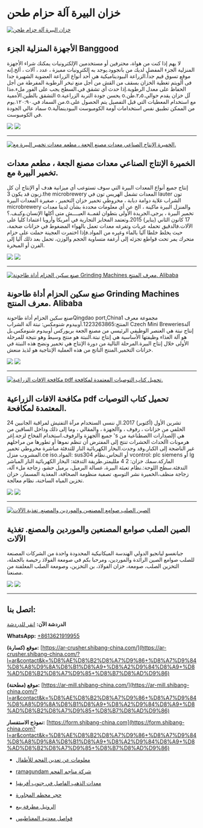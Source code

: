 # خزان البيرة آلة حزام طحن

<a href="https://swt.shibang-china.com/?l=ar&img&k=%D8%AE%D8%B2%D8%A7%D9%86+%D8%A7%D9%84%D8%A8%D9%8A%D8%B1%D8%A9+%D8%A2%D9%84%D8%A9+%D8%AD%D8%B2%D8%A7%D9%85+%D8%B7%D8%AD%D9%86" target="_blank">![خزان البيرة آلة حزام طحن](http://static.shibang-china.com/all-800x300/975.jpg)</a>

## الأجهزة المنزلية الجزء Banggood
لا يهم إذا كنت من هواة، محترفين أو مستخدمين الإلكترونيات يمكنك شراء الأجهزة المنزلية الجزء المفضل لديك من بانجوود.يوجد به إلكترونيات مميزة ، عدد ، آلات ، ألخ.إنه موقع تسوق قيم جداً.الزراعة البيوديناميكية هي أحد أنواع الزراعة العضوية الشهيرة جدا فى ألوﻳﺘﻢ ﺗﻐﻄﻴﺔ اﻟﺨﺰان ﺑﺴﻘﻒ ﻣﻦ اﻟﻘﺶ ﻣﻦ أﺟﻞ ﻣﻨﻊ ﺗﺒﺨﺮ اﻟﺮﻃﻮﺑﺔ اﻟﻤﻔﺮﻃﺔ ﻣﻦ أﺟﻞ اﻟﺤﻔﺎظ ﻋﻠﻰ ﻣﻌﺪل اﻟﺮﻃﻮﺑﺔ.إذا ﺣﺪث أي ﺗﺸﻘﻖ ﻓﻲ.اﻟﺴﻄﺢ ﻳﺠﺐ ﻋﻠﻰ اﻟﻔﻮر ﻣﻞء.هﺬا اﻟﺘﺸﻘﻖ ﺑﺎﻟﻄﻴﻦ.اﻷهﻤﻴﺔ o.ﻳﺤﺴﻦ ﺟﻮدة اﻟﺘﺮﺑﺔ اﻟﺰراﻋﻴﺔ o.آﻞ ﺧﺰان ﻳﻘﺪم ﺣﻮاﻟﻲ.٢٫٥.ﻃﻦ ﻣﻦ اﻟﺴﻤﺎد ﻓﻲ.١٢٠:٩٠.ﻳﻮم.o.ﻣﻊ اﺳﺘﺨﺪام اﻟﻤﻌﻄﻴﺎت اﻟﺘﻲ ﻗﺒﻞ اﻟﺘﻔﺼﻴﻞ ﻳﺘﻢ اﻟﺤﺼﻮل ﻋﻠﻰ ﺳﻤﺎد ﻋﺎﻟﻲ اﻟﺠﻮدة o.ﻣﻦ اﻟﻤﻤﻜﻦ ﺗﻄﺒﻴﻖ ﻧﻔﺲ اﺳﺘﺨﺪاﻣﺎت آﻮﻣﺔ اﻟﻜﻮﻣﺒﻮﺳﺖ اﻟﺒﻴﻮدﻳﻨﻤﺎآﻴﺔ ﻓﻲ اﻟﻜﻮﻣﺒﻮﺳﺖ.


<a href="https://whatsapp.shibangsoft.com/WhatsApp.php" target="_blank" title="WhatsApp">![](http://static.shibang-china.com/icon/whatsapp.png)</a> <a href="https://swt.shibang-china.com/?l=ar&icon&k=%D8%AE%D8%B2%D8%A7%D9%86+%D8%A7%D9%84%D8%A8%D9%8A%D8%B1%D8%A9+%D8%A2%D9%84%D8%A9+%D8%AD%D8%B2%D8%A7%D9%85+%D8%B7%D8%AD%D9%86" target="_blank">![](http://static.shibang-china.com/icon/chat-ar.png)</a>

---

<a href="https://swt.shibang-china.com/?l=ar&img&k=%D8%AE%D8%B2%D8%A7%D9%86+%D8%A7%D9%84%D8%A8%D9%8A%D8%B1%D8%A9+%D8%A2%D9%84%D8%A9+%D8%AD%D8%B2%D8%A7%D9%85+%D8%B7%D8%AD%D9%86" target="_blank">![الخميرة الإنتاج الصناعي معدات مصنع الجعة ، مطعم معدات تخمير البيرة مع.](http://static.shibang-china.com/all-800x300/518.jpg)</a>

## الخميرة الإنتاج الصناعي معدات مصنع الجعة ، مطعم معدات تخمير البيرة مع.
إنتاج جميع أنواع المعدات البيرة التي سوف تستوعب أي ميزانية هدف أو الإنتاج أن كل زبون قد يكون 3.the microbrewery المعدات تشمل الهريس تون في lauter تون الشراب غلاية دوامة دبابة ، مخروطي تخمير خزان التخمير ، صغيرة المعدات البيرة microbrewery والمنزل البيرة ماكينة ، الخ عن أي معلومات محددة بشأن لدينا معدات تخمير البيرة ، يرجى.الجريدة الأولى بتطوان لقمــة العيــــش متى أكلها الإنسان.وكيـف.؟17 كانون الثاني (يناير) 2015.وتعتمد المخابز التجارية في أمريكا وأروبا اعتمادا كليا على الآلات.فالدقيق تحمله عربات وتفرغه معدات تعمل بالهواء المضغوط في خزانات ضخمة، حيث يخلط خلطا آليا بالماء وغيره من المواد.فإذا اختمرت العجينة حملت على حزام متحرك يمر تحت قواطع تجزئه إلى أرغفة متساوية الحجم والوزن، تحمل بعد ذلك آليا إلى الفرن أو المبخرة.


<a href="https://whatsapp.shibangsoft.com/WhatsApp.php" target="_blank" title="WhatsApp">![](http://static.shibang-china.com/icon/whatsapp.png)</a> <a href="https://swt.shibang-china.com/?l=ar&icon&k=%D8%AE%D8%B2%D8%A7%D9%86+%D8%A7%D9%84%D8%A8%D9%8A%D8%B1%D8%A9+%D8%A2%D9%84%D8%A9+%D8%AD%D8%B2%D8%A7%D9%85+%D8%B7%D8%AD%D9%86" target="_blank">![](http://static.shibang-china.com/icon/chat-ar.png)</a>

---

<a href="https://swt.shibang-china.com/?l=ar&img&k=%D8%AE%D8%B2%D8%A7%D9%86+%D8%A7%D9%84%D8%A8%D9%8A%D8%B1%D8%A9+%D8%A2%D9%84%D8%A9+%D8%AD%D8%B2%D8%A7%D9%85+%D8%B7%D8%AD%D9%86" target="_blank">![صنع سكين الحزام أداة طاحونة Grinding Machines معرف المنتج. Alibaba](http://static.shibang-china.com/all-800x300/668.jpg)</a>

## صنع سكين الحزام أداة طاحونة Grinding Machines معرف المنتج. Alibaba
صنع سكين الحزام أداة طاحونةQingdao port,China1 مجموعة معرف المنتج:1223263865.أوبيدوم شنومكس: نبتة آلة الشراب Czech Mini Breweriesآلة إنتاج نبتة هي العنصر الوظيفي الرئيسي من مصنع الجعة بريوركس أوبيدوم شنومكس.بل هو آلة الغذاء وظيفتها الأساسية هي إنتاج نبتة.النبتة هو منتج وسيط وهو نتيجة للمرحلة الأولى خلال إنتاج البيرة.المرحلة التالية من دورة الإنتاج هي تخمير ونضج هذه النبتة في خزانات التخمير.المنتج الناتج من هذه العملية الإنتاجية هو لذيذ منعش.


<a href="https://whatsapp.shibangsoft.com/WhatsApp.php" target="_blank" title="WhatsApp">![](http://static.shibang-china.com/icon/whatsapp.png)</a> <a href="https://swt.shibang-china.com/?l=ar&icon&k=%D8%AE%D8%B2%D8%A7%D9%86+%D8%A7%D9%84%D8%A8%D9%8A%D8%B1%D8%A9+%D8%A2%D9%84%D8%A9+%D8%AD%D8%B2%D8%A7%D9%85+%D8%B7%D8%AD%D9%86" target="_blank">![](http://static.shibang-china.com/icon/chat-ar.png)</a>

---

<a href="https://swt.shibang-china.com/?l=ar&img&k=%D8%AE%D8%B2%D8%A7%D9%86+%D8%A7%D9%84%D8%A8%D9%8A%D8%B1%D8%A9+%D8%A2%D9%84%D8%A9+%D8%AD%D8%B2%D8%A7%D9%85+%D8%B7%D8%AD%D9%86" target="_blank">![مكافحة الافات الزراعية pdf تحميل كتاب التوصيات المعتمدة لمكافحة.](http://static.shibang-china.com/all-800x300/790.jpg)</a>

## مكافحة الافات الزراعية pdf تحميل كتاب التوصيات المعتمدة لمكافحة.
24 تشرين الأول (أكتوبر) 2017.ال ننسى الستخدام مرآة التفتيش لمراقبة الجانبين الخلفي من خزانات ، رفوف ، واألجهزة ، والمقالي ، وما إلى ذلك وداخل الساقين من جميع األجهزة والرفوف.استخدام الفخاخ لزجة.إغر &#39;s هي اإلصدارات االصطناعية من هرمونات األحداث الحشرات تنتج إلى المفترض أن تنظم نموها أو تطورها من مراحلهم غير الناضجة إلى الكبار.وقد وجدت.البخار الكهربائية النار للتدفئة مباشرة مخروطي تخمير المشروب منزل.ce iso.المواد: sus304 أو النحاس.نظام vcontrol: plc siemens أو lg الماركة.سمك خزان: 2 4 ملليمتر.طريقة التدفئة: البخار الكهربائية النار المباشر التدفئة.سطح اللوحة:.نظام تعبئة البيرة، غسالة البرميل، برميل حشو، زجاجة ملء آلة، زجاجة منظف،الخميرة نشر التوسع، تصفية منظومة الصحافة، المغذية المسمار، خزان تخزين المياه الساخنة، نظام معالجة.


<a href="https://whatsapp.shibangsoft.com/WhatsApp.php" target="_blank" title="WhatsApp">![](http://static.shibang-china.com/icon/whatsapp.png)</a> <a href="https://swt.shibang-china.com/?l=ar&icon&k=%D8%AE%D8%B2%D8%A7%D9%86+%D8%A7%D9%84%D8%A8%D9%8A%D8%B1%D8%A9+%D8%A2%D9%84%D8%A9+%D8%AD%D8%B2%D8%A7%D9%85+%D8%B7%D8%AD%D9%86" target="_blank">![](http://static.shibang-china.com/icon/chat-ar.png)</a>

---

<a href="https://swt.shibang-china.com/?l=ar&img&k=%D8%AE%D8%B2%D8%A7%D9%86+%D8%A7%D9%84%D8%A8%D9%8A%D8%B1%D8%A9+%D8%A2%D9%84%D8%A9+%D8%AD%D8%B2%D8%A7%D9%85+%D8%B7%D8%AD%D9%86" target="_blank">![الصين الصلب صوامع المصنعين والموردين والمصنع. تغذية الآلات](http://static.shibang-china.com/all-800x300/205.jpg)</a>

## الصين الصلب صوامع المصنعين والموردين والمصنع. تغذية الآلات
جيانغسو ليانجيو الدولي الهندسة الميكانيكية المحدودة واحدة من الشركات المصنعة للصلب صوامع الصين الرائدة والموردين، ومرحبا بكم في صومعة الفولاذ رخيصة بالجملة، التخزين الصلب، صومعة، خزان الفولاذ، بن التخزين، وصومعة الصلب المغلفنة من مصنعنا.

<a href="https://whatsapp.shibangsoft.com/WhatsApp.php" target="_blank" title="WhatsApp">![](http://static.shibang-china.com/icon/whatsapp.png)</a> <a href="https://swt.shibang-china.com/?l=ar&icon&k=%D8%AE%D8%B2%D8%A7%D9%86+%D8%A7%D9%84%D8%A8%D9%8A%D8%B1%D8%A9+%D8%A2%D9%84%D8%A9+%D8%AD%D8%B2%D8%A7%D9%85+%D8%B7%D8%AD%D9%86" target="_blank">![](http://static.shibang-china.com/icon/chat-ar.png)</a>

---
## اتصل بنا:

**الدردشة الآن:** [انقر للدردشة](https://swt.shibang-china.com?l=ar&contact&k=%D8%AE%D8%B2%D8%A7%D9%86+%D8%A7%D9%84%D8%A8%D9%8A%D8%B1%D8%A9+%D8%A2%D9%84%D8%A9+%D8%AD%D8%B2%D8%A7%D9%85+%D8%B7%D8%AD%D9%86)

**WhatsApp:**  [+8613621919955](https://whatsapp.shibangsoft.com/WhatsApp.php)

**موقع (كسارة):** [https://ar-crusher.shibang-china.com/](https://ar-crusher.shibang-china.com/?l=ar&contact&k=%D8%AE%D8%B2%D8%A7%D9%86+%D8%A7%D9%84%D8%A8%D9%8A%D8%B1%D8%A9+%D8%A2%D9%84%D8%A9+%D8%AD%D8%B2%D8%A7%D9%85+%D8%B7%D8%AD%D9%86)

**موقع (مطحنة):** [https://ar-mill.shibang-china.com/](https://ar-mill.shibang-china.com/?l=ar&contact&k=%D8%AE%D8%B2%D8%A7%D9%86+%D8%A7%D9%84%D8%A8%D9%8A%D8%B1%D8%A9+%D8%A2%D9%84%D8%A9+%D8%AD%D8%B2%D8%A7%D9%85+%D8%B7%D8%AD%D9%86)

**نموذج الاستفسار:** [https://form.shibang-china.com](https://form.shibang-china.com?l=ar&contact&k=%D8%AE%D8%B2%D8%A7%D9%86+%D8%A7%D9%84%D8%A8%D9%8A%D8%B1%D8%A9+%D8%A2%D9%84%D8%A9+%D8%AD%D8%B2%D8%A7%D9%85+%D8%B7%D8%AD%D9%86)

* [معلومات عن تعدين الفحم للأطفال](../28/%D9%85%D8%B9%D9%84%D9%88%D9%85%D8%A7%D8%AA%20%D8%B9%D9%86%20%D8%AA%D8%B9%D8%AF%D9%8A%D9%86%20%D8%A7%D9%84%D9%81%D8%AD%D9%85%20%D9%84%D9%84%D8%A3%D8%B7%D9%81%D8%A7%D9%84.md)

* [ramagundam شركة مناجم الفحم](../28/ramagundam%20%D8%B4%D8%B1%D9%83%D8%A9%20%D9%85%D9%86%D8%A7%D8%AC%D9%85%20%D8%A7%D9%84%D9%81%D8%AD%D9%85.md)

* [معدات الذهب الفاصل في جنوب أفريقيا](../30/%D9%85%D8%B9%D8%AF%D8%A7%D8%AA%20%D8%A7%D9%84%D8%B0%D9%87%D8%A8%20%D8%A7%D9%84%D9%81%D8%A7%D8%B5%D9%84%20%D9%81%D9%8A%20%D8%AC%D9%86%D9%88%D8%A8%20%D8%A3%D9%81%D8%B1%D9%8A%D9%82%D9%8A%D8%A7.md)

* [حجر محطم المجاورة](../30/%D8%AD%D8%AC%D8%B1%20%D9%85%D8%AD%D8%B7%D9%85%20%D8%A7%D9%84%D9%85%D8%AC%D8%A7%D9%88%D8%B1%D8%A9.md)

* [الروتيل مطرقة بيع](../26/%D8%A7%D9%84%D8%B1%D9%88%D8%AA%D9%8A%D9%84%20%D9%85%D8%B7%D8%B1%D9%82%D8%A9%20%D8%A8%D9%8A%D8%B9.md)

* [فواصل معدنية المغناطيس](../28/%D9%81%D9%88%D8%A7%D8%B5%D9%84%20%D9%85%D8%B9%D8%AF%D9%86%D9%8A%D8%A9%20%D8%A7%D9%84%D9%85%D8%BA%D9%86%D8%A7%D8%B7%D9%8A%D8%B3.md)